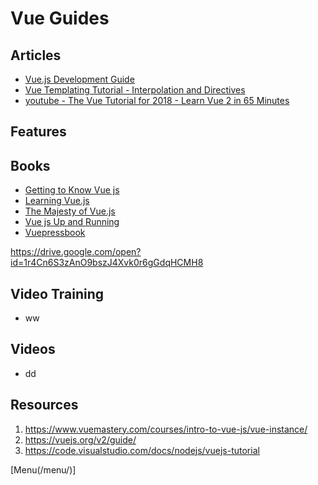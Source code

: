 # Vue Guides


## Articles

- [Vue.js Development Guide](/post/vuejs-development-guide.md)
- [Vue Templating Tutorial - Interpolation and Directives](https://coursetro.com/posts/code/135/Vue-Templating-Tutorial---Interpolation-and-Directives)
- [youtube - The Vue Tutorial for 2018 - Learn Vue 2 in 65 Minutes](https://www.youtube.com/watch?v=78tNYZUS-ps)
## Features


## Books

- [Getting to Know Vue js](/guide/javascript/vue/getting-to-know-vuejs/)
- [Learning Vue.js](/guide/javascript/vue/learning-vuejs/)
- [The Majesty of Vue.js](/guide/javascript/vue/the-majesty-of-vuejs/)
- [Vue js Up and Running](/guide/javascript/vue/vuejs-up-and-running/)
- [Vuepressbook](/guide/javascript/vue/vuepressbook/)

https://drive.google.com/open?id=1r4Cn6S3zAnO9bszJ4Xvk0r6gGdqHCMH8

## Video Training

- ww

## Videos

- dd

## Resources

1. <https://www.vuemastery.com/courses/intro-to-vue-js/vue-instance/>
1. <https://vuejs.org/v2/guide/>
1. <https://code.visualstudio.com/docs/nodejs/vuejs-tutorial>

[Menu(/menu/)]
